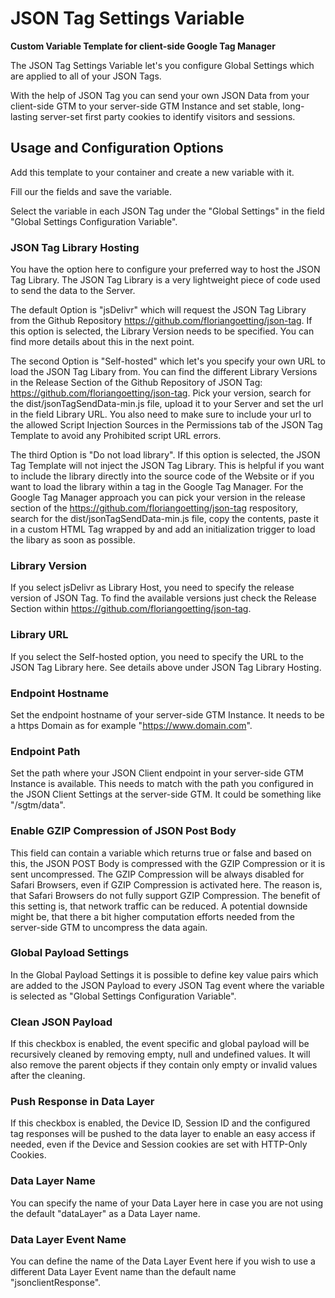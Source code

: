 # JSON Tag Settings Variable

**Custom Variable Template for client-side Google Tag Manager**

The JSON Tag Settings Variable let's you configure Global Settings which are applied to all of your JSON Tags.

With the help of JSON Tag you can send your own JSON Data from your client-side GTM to your server-side GTM Instance and set stable, long-lasting server-set first party cookies to identify visitors and sessions.

## Usage and Configuration Options
Add this template to your container and create a new variable with it.

Fill our the fields and save the variable.

Select the variable in each JSON Tag under the "Global Settings" in the field "Global Settings Configuration Variable".

### JSON Tag Library Hosting
You have the option here to configure your preferred way to host the JSON Tag Library. The JSON Tag Library is a very lightweight piece of code used to send the data to the Server.

The default Option is "jsDelivr" which will request the JSON Tag Library from the Github Repository https://github.com/floriangoetting/json-tag. If this option is selected, the Library Version needs to be specified. You can find more details about this in the next point.

The second Option is "Self-hosted" which let's you specify your own URL to load the JSON Tag Libary from. You can find the different Library Versions in the Release Section of the Github Repository of JSON Tag: https://github.com/floriangoetting/json-tag. Pick your version, search for the dist/jsonTagSendData-min.js file, upload it to your Server and set the url in the field Library URL. You also need to make sure to include your url to the allowed Script Injection Sources in the Permissions tab of the JSON Tag Template to avoid any Prohibited script URL errors.

The third Option is "Do not load library". If this option is selected, the JSON Tag Template will not inject the JSON Tag Library. This is helpful if you want to include the library directly into the source code of the Website or if you want to load the library within a <script type="text/gtmscript"></script> tag in the Google Tag Manager. For the Google Tag Manager approach you can pick your version in the release section of the https://github.com/floriangoetting/json-tag respository, search for the dist/jsonTagSendData-min.js file, copy the contents, paste it in a custom HTML Tag wrapped by <script type="text/gtmscript"></script> and add an initialization trigger to load the libary as soon as possible.

### Library Version
If you select jsDelivr as Library Host, you need to specify the release version of JSON Tag. To find the available versions just check the Release Section within https://github.com/floriangoetting/json-tag.

### Library URL
If you select the Self-hosted option, you need to specify the URL to the JSON Tag Library here. See details above under JSON Tag Library Hosting.

### Endpoint Hostname
Set the endpoint hostname of your server-side GTM Instance. It needs to be a https Domain as for example "https://www.domain.com".

### Endpoint Path
Set the path where your JSON Client endpoint in your server-side GTM Instance is available. This needs to match with the path you configured in the JSON Client Settings at the server-side GTM. It could be something like "/sgtm/data".

### Enable GZIP Compression of JSON Post Body
This field can contain a variable which returns true or false and based on this, the JSON POST Body is compressed with the GZIP Compression or it is sent uncompressed. The GZIP Compression will be always disabled for Safari Browsers, even if GZIP Compression is activated here. The reason is, that Safari Browsers do not fully support GZIP Compression.
The benefit of this setting is, that network traffic can be reduced. A potential downside might be, that there a bit higher computation efforts needed from the server-side GTM to uncompress the data again.

### Global Payload Settings
In the Global Payload Settings it is possible to define key value pairs which are added to the JSON Payload to every JSON Tag event where the variable is selected as "Global Settings Configuration Variable".

### Clean JSON Payload
If this checkbox is enabled, the event specific and global payload will be recursively cleaned by removing empty, null and undefined values. It will also remove the parent objects if they contain only empty or invalid values after the cleaning.

### Push Response in Data Layer
If this checkbox is enabled, the Device ID, Session ID and the configured tag responses will be pushed to the data layer to enable an easy access if needed, even if the Device and Session cookies are set with HTTP-Only Cookies.

### Data Layer Name
You can specify the name of your Data Layer here in case you are not using the default "dataLayer" as a Data Layer name.

### Data Layer Event Name
You can define the name of the Data Layer Event here if you wish to use a different Data Layer Event name than the default name "jsonclientResponse".
